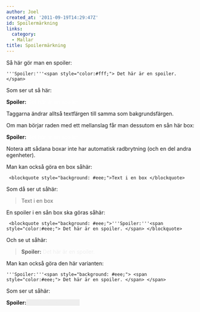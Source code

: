 ```yaml
---
author: Joel
created_at: '2011-09-19T14:29:47Z'
id: Spoilermärkning
links:
  category:
  - Mallar
title: Spoilermärkning
---
```


Så här gör man en spoiler:

    '''Spoiler:'''<span style="color:#fff;"> Det här är en spoiler. </span> 

Som ser ut så här:

**Spoiler:**<span style="color:#fff;"> Det här är en spoiler. </span>

Taggarna ändrar alltså textfärgen till samma som bakgrundsfärgen.

Om man börjar raden med ett mellanslag får man dessutom en sån här box:

**Spoiler:**<span style="color:#fff;"> Det här är en spoiler. </span>

Notera att sådana boxar inte har automatisk radbrytning (och en del andra egenheter).

Man kan också göra en box såhär:

     <blockquote style="background: #eee;">Text i en box </blockquote> 

Som då ser ut såhär:

> Text i en box

En spoiler i en sån box ska göras såhär:

     <blockquote style="background: #eee;">'''Spoiler:'''<span style="color:#eee;"> Det här är en spoiler. </span> </blockquote> 

Och se ut såhär:

> **Spoiler:**<span style="color:#eee;"> Det här är en spoiler. </span>

Man kan också göra den här varianten:

    '''Spoiler:'''<span style="background: #eee;"> <span style="color:#eee;"> Det här är en spoiler. </span> </span> 

Som ser ut såhär:

**Spoiler:**<span style="background: #eee;"> <span style="color:#eee;"> Det här är en spoiler.
</span> </span>